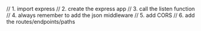 // 1. import express
// 2. create the express app
// 3. call the listen function
// 4. always remember to add the json middleware
// 5. add CORS
// 6. add the routes/endpoints/paths
